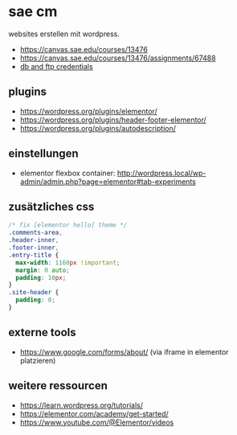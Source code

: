 # sae cm

websites erstellen mit wordpress.

- https://canvas.sae.edu/courses/13476
- https://canvas.sae.edu/courses/13476/assignments/67488
- [db and ftp credentials](https://docs.google.com/spreadsheets/d/1AbsW0GSadwPqMTr3f30889b4nDQ3nE7zy9SqwPE9KSA/edit#gid=178496325)

## plugins

- https://wordpress.org/plugins/elementor/
- https://wordpress.org/plugins/header-footer-elementor/
- https://wordpress.org/plugins/autodescription/

## einstellungen

- elementor flexbox
  container: http://wordpress.local/wp-admin/admin.php?page=elementor#tab-experiments

## zusätzliches css

```css
/* fix [elementor hello] theme */
.comments-area,
.header-inner,
.footer-inner,
.entry-title {
  max-width: 1160px !important;
  margin: 0 auto;
  padding: 10px;
}
.site-header {
  padding: 0;
}
```

## externe tools

- https://www.google.com/forms/about/ (via iframe in elementor platzieren)

## weitere ressourcen

- https://learn.wordpress.org/tutorials/
- https://elementor.com/academy/get-started/
- https://www.youtube.com/@Elementor/videos

